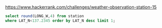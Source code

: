 https://www.hackerrank.com/challenges/weather-observation-station-15

```SQL
select round(LONG_W,4) from station
where LAT_N<137.2345 order by LAT_N desc limit 1;
```
